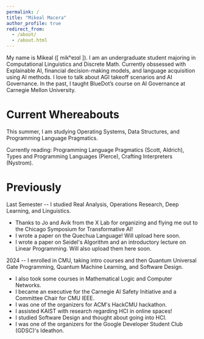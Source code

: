 ```yaml
---
permalink: /
title: "Mikeal Macera"
author_profile: true
redirect_from: 
  - /about/
  - /about.html
---
```


My name is Mikeal (\[ mikʰeɪɑl \]). I am an undergraduate student majoring in Computational Linguistics and Discrete Math. Currently obssessed with Explainable AI, financial decision-making models, and language acquisition using AI methods. I love to talk about AGI takeoff scenarios and AI Governance. In the past, I taught BlueDot’s course on AI Governance at Carnegie Mellon University.

Current Whereabouts
======
This summer, I am studying Operating Systems, Data Structures, and Programming Language Pragmatics.

Currently reading: Programming Language Pragmatics (Scott, Aldrich), Types and Programming Languages (Pierce), Crafting Interpreters (Nystrom). 

Previously
=====
Last Semester -- I studied Real Analysis, Operations Research, Deep Learning, and Linguistics.
- Thanks to Jo and Avik from the X Lab for organizing and flying me out to the Chicago Symposium for Transformative AI!
- I wrote a paper on the Quechua Language! Will upload here soon.
- I wrote a paper on Seidel's Algorithm and an introductory lecture on Linear Programming. Will also upload them here soon.

2024 -- I enrolled in CMU, taking intro courses and then Quantum Universal Gate Programming, Quantum Machine Learning, and Software Design.
- I also took some courses in Mathematical Logic and Computer Networks.
- I became an executive for the Carnegie AI Safety Initiative and a Committee Chair for CMU IEEE.
- I was one of the organizers for ACM's HackCMU hackathon.
- I assisted KAIST with research regarding HCI in online spaces!
- I studied Software Design and thought about going into HCI.
- I was one of the organizers for the Google Developer Student Club (GDSC)'s Ideathon.

